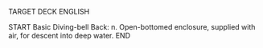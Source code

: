 TARGET DECK
ENGLISH

START
Basic
Diving-bell
Back: n. Open-bottomed enclosure, supplied with air, for descent into deep water.
END
